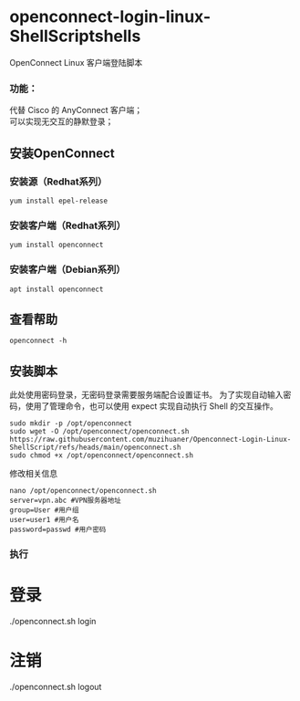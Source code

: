# openconnect-login-linux-ShellScriptshells
OpenConnect Linux 客户端登陆脚本  
### 功能：  
代替 Cisco 的 AnyConnect 客户端；  
可以实现无交互的静默登录；

## 安装OpenConnect
### 安装源（Redhat系列）
```
yum install epel-release
```
###  安装客户端（Redhat系列）
```
yum install openconnect
```

###  安装客户端（Debian系列）
```
apt install openconnect
```


## 查看帮助
```
openconnect -h
```
## 安装脚本
此处使用密码登录，无密码登录需要服务端配合设置证书。
为了实现自动输入密码，使用了管理命令，也可以使用 expect 实现自动执行 Shell 的交互操作。

```
sudo mkdir -p /opt/openconnect
sudo wget -O /opt/openconnect/openconnect.sh https://raw.githubusercontent.com/muzihuaner/Openconnect-Login-Linux-ShellScript/refs/heads/main/openconnect.sh
sudo chmod +x /opt/openconnect/openconnect.sh

```
修改相关信息
```
nano /opt/openconnect/openconnect.sh
server=vpn.abc #VPN服务器地址
group=User #用户组
user=user1 #用户名
password=passwd #用户密码
```
### 执行
# 登录
./openconnect.sh login
# 注销
./openconnect.sh logout
